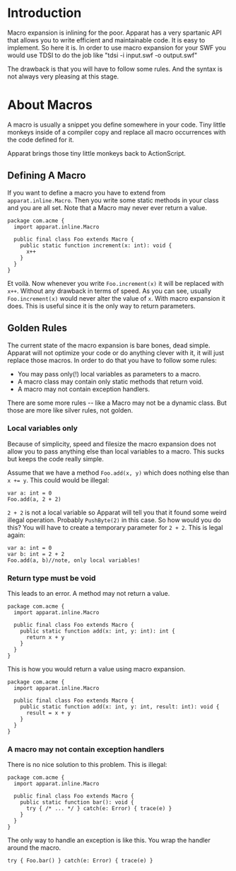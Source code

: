 # Introduction #

Macro expansion is inlining for the poor. Apparat has a very spartanic API that allows you to write efficient and maintainable code. It is easy to implement. So here it is. In order to use macro expansion for your SWF you would use TDSI to do the job like "tdsi -i input.swf -o output.swf"

The drawback is that you will have to follow some rules. And the syntax is not always very pleasing at this stage.


# About Macros #

A macro is usually a snippet you define somewhere in your code. Tiny little monkeys inside of a compiler copy and replace all macro occurrences with the code defined for it.

Apparat brings those tiny little monkeys back to ActionScript.

## Defining A Macro ##

If you want to define a macro you have to extend from `apparat.inline.Macro`. Then you write some static methods in your class and you are all set. Note that a Macro may never ever return a value.

```
package com.acme {
  import apparat.inline.Macro

  public final class Foo extends Macro {
    public static function increment(x: int): void {
      x++
    }
  }
}
```

Et voilà. Now whenever you write `Foo.increment(x)` it will be replaced with `x++`. Without any drawback in terms of speed.
As you can see, usually `Foo.increment(x)` would never alter the value of `x`. With macro expansion it does. This is useful since it is the only way to return parameters.

## Golden Rules ##

The current state of the macro expansion is bare bones, dead simple. Apparat will not optimize your code or do anything clever with it, it will just replace those macros. In order to do that you have to follow some rules:

  * You may pass only(!) local variables as parameters to a macro.
  * A macro class may contain only static methods that return void.
  * A macro may not contain exception handlers.

There are some more rules -- like a Macro may not be a dynamic class. But those are more like silver rules, not golden.

### Local variables only ###
Because of simplicity, speed and filesize the macro expansion does not allow you to pass anything else than local variables to a macro. This sucks but keeps the code really simple.

Assume that we have a method `Foo.add(x, y)` which does nothing else than `x += y`. This could would be illegal:

```
var a: int = 0
Foo.add(a, 2 + 2)
```

`2 + 2` is not a local variable so Apparat will tell you that it found some weird illegal operation. Probably `PushByte(2)` in this case. So how would you do this? You will have to create a temporary parameter for `2 + 2`. This is legal again:

```
var a: int = 0
var b: int = 2 + 2
Foo.add(a, b)//note, only local variables!
```

### Return type must be void ###
This leads to an error. A method may not return a value.

```
package com.acme {
  import apparat.inline.Macro

  public final class Foo extends Macro {
    public static function add(x: int, y: int): int {
      return x + y
    }
  }
}
```

This is how you would return a value using macro expansion.

```
package com.acme {
  import apparat.inline.Macro

  public final class Foo extends Macro {
    public static function add(x: int, y: int, result: int): void {
      result = x + y
    }
  }
}
```

### A macro may not contain exception handlers ###

There is no nice solution to this problem. This is illegal:

```
package com.acme {
  import apparat.inline.Macro

  public final class Foo extends Macro {
    public static function bar(): void {
      try { /* ... */ } catch(e: Error) { trace(e) }
    }
  }
}
```

The only way to handle an exception is like this. You wrap the handler around the macro.

```
try { Foo.bar() } catch(e: Error) { trace(e) }
```